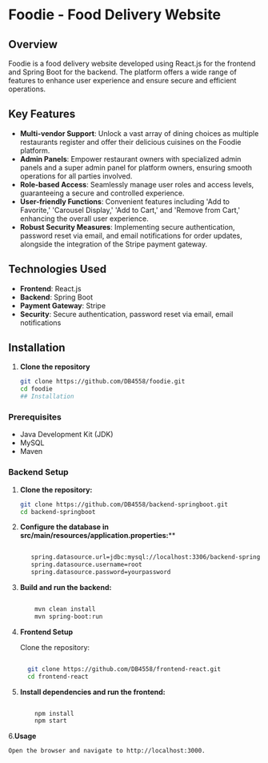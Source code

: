 # Foodie - Food Delivery Website

## Overview
Foodie is a food delivery website developed using React.js for the frontend and Spring Boot for the backend. The platform offers a wide range of features to enhance user experience and ensure secure and efficient operations.

## Key Features
- **Multi-vendor Support**: Unlock a vast array of dining choices as multiple restaurants register and offer their delicious cuisines on the Foodie platform.
- **Admin Panels**: Empower restaurant owners with specialized admin panels and a super admin panel for platform owners, ensuring smooth operations for all parties involved.
- **Role-based Access**: Seamlessly manage user roles and access levels, guaranteeing a secure and controlled experience.
- **User-friendly Functions**: Convenient features including 'Add to Favorite,' 'Carousel Display,' 'Add to Cart,' and 'Remove from Cart,' enhancing the overall user experience.
- **Robust Security Measures**: Implementing secure authentication, password reset via email, and email notifications for order updates, alongside the integration of the Stripe payment gateway.

## Technologies Used
- **Frontend**: React.js
- **Backend**: Spring Boot
- **Payment Gateway**: Stripe
- **Security**: Secure authentication, password reset via email, email notifications

## Installation

1. **Clone the repository**
   ```bash
   git clone https://github.com/DB4558/foodie.git
   cd foodie
   ## Installation

### Prerequisites

- Java Development Kit (JDK)
- MySQL
- Maven

### Backend Setup

1. **Clone the repository:**
   ```bash
   git clone https://github.com/DB4558/backend-springboot.git
   cd backend-springboot
2. **Configure the database in src/main/resources/application.properties:****

   ```bash

      spring.datasource.url=jdbc:mysql://localhost:3306/backend-springboot
      spring.datasource.username=root
      spring.datasource.password=yourpassword

3. **Build and run the backend:**
 
      ```bash

          mvn clean install
          mvn spring-boot:run

5. **Frontend Setup**

    Clone the repository:

    ```bash

      git clone https://github.com/DB4558/frontend-react.git
      cd frontend-react

6. **Install dependencies and run the frontend:**

   ```bash

       npm install
       npm start

6.**Usage**

    Open the browser and navigate to http://localhost:3000.
    

    
